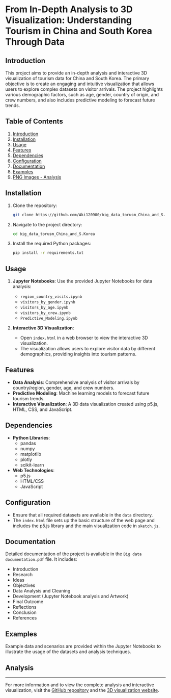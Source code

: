 # From In-Depth Analysis to 3D Visualization: Understanding Tourism in China and South Korea Through Data

## Introduction
This project aims to provide an in-depth analysis and interactive 3D visualization of tourism data for China and South Korea. 
The primary objective is to create an engaging and intuitive visualization that allows users to explore complex datasets on visitor arrivals. 
The project highlights various demographic factors, such as age, gender, country of origin, and crew numbers, and also includes predictive modeling to forecast future trends.

## Table of Contents
1. [Introduction](#introduction)
2. [Installation](#installation)
3. [Usage](#usage)
4. [Features](#features)
5. [Dependencies](#dependencies)
6. [Configuration](#configuration)
7. [Documentation](#documentation)
8. [Examples](#examples)
9. [PNG Images - Analysis](#analysis)



## Installation
1. Clone the repository:
    ```sh
    git clone https://github.com/Aki120900/big_data_torusm_China_and_S.Korea.git
    ```
2. Navigate to the project directory:
    ```sh
    cd big_data_torusm_China_and_S.Korea
    ```
3. Install the required Python packages:
    ```sh
    pip install -r requirements.txt
    ```

## Usage
1. **Jupyter Notebooks**: Use the provided Jupyter Notebooks for data analysis:
    - `region_country_visits.ipynb`
    - `visitors_by_gender.ipynb`
    - `visitors_by_age.ipynb`
    - `visitors_by_crew.ipynb`
    - `Predictive_Modeling.ipynb`

2. **Interactive 3D Visualization**:
    - Open `index.html` in a web browser to view the interactive 3D visualization.
    - The visualization allows users to explore visitor data by different demographics, providing insights into tourism patterns.

## Features
- **Data Analysis**: Comprehensive analysis of visitor arrivals by country/region, gender, age, and crew numbers.
- **Predictive Modeling**: Machine learning models to forecast future tourism trends.
- **Interactive Visualization**: A 3D data visualization created using p5.js, HTML, CSS, and JavaScript.

## Dependencies
- **Python Libraries**:
    - pandas
    - numpy
    - matplotlib
    - plotly
    - scikit-learn
- **Web Technologies**:
    - p5.js
    - HTML/CSS
    - JavaScript

## Configuration
- Ensure that all required datasets are available in the `data` directory.
- The `index.html` file sets up the basic structure of the web page and includes the p5.js library and the main visualization code in `sketch.js`.

## Documentation
Detailed documentation of the project is available in the `Big data documentation.pdf` file. It includes:
- Introduction
- Research
- Ideas
- Objectives
- Data Analysis and Cleaning
- Development (Jupyter Notebook analysis and Artwork)
- Final Outcome
- Reflections
- Conclusion
- References

## Examples
Example data and scenarios are provided within the Jupyter Notebooks to illustrate the usage of the datasets and analysis techniques.

## Analysis



---

For more information and to view the complete analysis and interactive visualization, 
visit the [GitHub repository](https://github.com/Aki120900/big_data_torusm_China_and_S.Korea) and the [3D visualization website](https://aki120900.github.io/big_data_torusm_China_and_S.Korea/).

